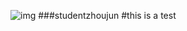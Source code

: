 
![img](https://github.com/studendzhoujun/abc/blob/master/src/images/loading-1.gif)
###studentzhoujun
#this is a test
